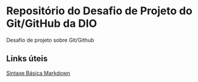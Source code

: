 # Repositório do Desafio de Projeto do Git/GitHub da DIO
Desafio de projeto sobre Git/Github

## Links úteis
[Sintaxe Básica Markdown](https://www.markdownguide.org/)
